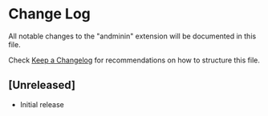 # Change Log

All notable changes to the "andminin" extension will be documented in this file.

Check [Keep a Changelog](http://keepachangelog.com/) for recommendations on how to structure this file.

## [Unreleased]

- Initial release
